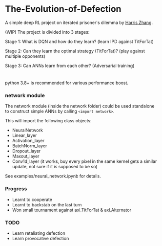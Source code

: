 # The-Evolution-of-Defection
A simple deep RL project on iterated prisoner's dilemma by [Harris Zhang](https://github.com/HarrrrisZhang).

(WIP)
The project is divided into 3 stages:

Stage 1: What is DQN and how do they learn? (learn IPD against TitForTat)

Stage 2: Can they learn the optimal strategy (TitForTat)? (play against multiple opponents)

Stage 3: Can ANNs learn from each other? (Adversarial training)

#

python 3.8+ is recommended for various performance boost.


### network module
The network module (inside the network folder) could be used standalone to construct simple ANNs by calling `<import network>`.

This will import the following class objects:
- NeuralNetwork
- Linear_layer
- Activation_layer
- BatchNorm_layer
- Dropout_layer
- Maxout_layer
- Conv1d_layer (it works, buy every pixel in the same kernel gets a similar update, not sure if it is supposed to be so)

See examples/neural_network.ipynb for details.


### Progress

- Learnt to cooperate
- Learnt to backstab on the last turn
- Won small tournament against axl.TitForTat & axl.Alternator


### TODO

- Learn retaliating defection
- Learn provocative defection
